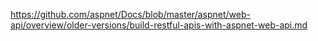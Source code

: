 https://github.com/aspnet/Docs/blob/master/aspnet/web-api/overview/older-versions/build-restful-apis-with-aspnet-web-api.md
